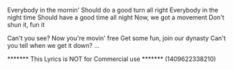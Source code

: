 Everybody in the mornin'
Should do a good turn all right
Everybody in the night time
Should have a good time all night
Now, we got a movement
Don't shun it, fun it

Can't you see? Now you're movin' free
Get some fun, join our dynasty
Can't you tell when we get it down?
...

******* This Lyrics is NOT for Commercial use *******
(1409622338210)